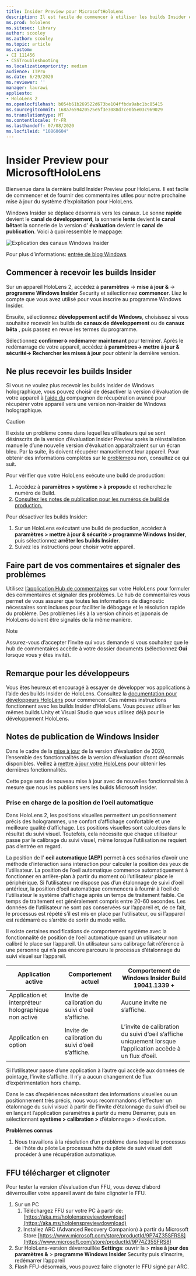 ```yaml
---
title: Insider Preview pour MicrosoftHoloLens
description: Il est facile de commencer à utiliser les builds Insider et de fournir des commentaires utiles pour notre prochaine mise à jour du système d’exploitation pour HoloLens.
ms.prod: hololens
ms.sitesec: library
author: scooley
ms.author: scooley
ms.topic: article
ms.custom:
- CI 111456
- CSSTroubleshooting
ms.localizationpriority: medium
audience: ITPro
ms.date: 6/29/2020
ms.reviewer: ''
manager: laurawi
appliesto:
- HoloLens 2
ms.openlocfilehash: b054b61b269522d673be104ffbda9abc1bc85415
ms.sourcegitcommit: 168a7659420525e5f3e3088d7ce0b5e03c969029
ms.translationtype: MT
ms.contentlocale: fr-FR
ms.lasthandoff: 07/08/2020
ms.locfileid: "10860604"
---
```

# Insider Preview pour MicrosoftHoloLens

Bienvenue dans la dernière build Insider Preview pour HoloLens.  Il est facile de commencer et de fournir des commentaires utiles pour notre prochaine mise à jour du système d’exploitation pour HoloLens.

Windows Insider se déplace désormais vers les canaux. Le sonne **rapide** devient le **canal de développement**, la sonnerie **lente** devient le **canal bêta**et la sonnerie de la version d' **évaluation** devient le **canal de publication**. Voici à quoi ressemble le mappage:

![Explication des canaux Windows Insider](images/WindowsInsiderChannels.png)

Pour plus d’informations: [entrée de blog Windows](https://blogs.windows.com/windowsexperience/2020/06/15/introducing-windows-insider-channels)

## Commencer à recevoir les builds Insider

Sur un appareil HoloLens 2, accédez à **paramètres**  ->  **mise à jour &**  ->  **programme Windows Insider** Security et sélectionnez **commencer**. Liez le compte que vous avez utilisé pour vous inscrire au programme Windows Insider.

Ensuite, sélectionnez **développement actif de Windows**, choisissez si vous souhaitez recevoir les builds de **canaux de développement** ou de **canaux bêta** , puis passez en revue les termes du programme.

Sélectionnez **confirmer-> redémarrer maintenant** pour terminer. Après le redémarrage de votre appareil, accédez à **paramètres-> mettre à jour & sécurité-> Rechercher les mises à jour** pour obtenir la dernière version.

## Ne plus recevoir les builds Insider

Si vous ne voulez plus recevoir les builds Insider de Windows holographique, vous pouvez choisir de désactiver la version d’évaluation de votre appareil à [l’aide du](hololens-recovery.md) compagnon de récupération avancé pour récupérer votre appareil vers une version non-Insider de Windows holographique.

> [!CAUTION]
> Il existe un problème connu dans lequel les utilisateurs qui se sont désinscrits de la version d’évaluation Insider Preview après la réinstallation manuelle d’une nouvelle version d’évaluation apparaîtraient sur un écran bleu. Par la suite, ils doivent récupérer manuellement leur appareil. Pour obtenir des informations complètes sur le [problème](https://docs.microsoft.com/hololens/hololens-known-issues?source=docs#blue-screen-is-shown-after-unenrolling-from-insider-preview-builds-on-a-device-reflashed-with-a-insider-build)ou non, consultez ce qui suit.

Pour vérifier que votre HoloLens exécute une build de production:

1. Accédez à **paramètres > système > à propos**de et recherchez le numéro de Build.
1. [Consultez les notes de publication pour les numéros de build de production.](hololens-release-notes.md)

Pour désactiver les builds Insider:

1. Sur un HoloLens exécutant une build de production, accédez à **paramètres > mettre à jour & sécurité > programme Windows Insider**, puis sélectionnez **arrêter les builds Insider**.
1. Suivez les instructions pour choisir votre appareil.


## Faire part de vos commentaires et signaler des problèmes

Utilisez [l’application Hub de commentaires](hololens-feedback.md) sur votre HoloLens pour formuler des commentaires et signaler des problèmes. Le hub de commentaires vous permet de vous assurer que toutes les informations de diagnostic nécessaires sont incluses pour faciliter le débogage et le résolution rapide du problème.  Des problèmes liés à la version chinois et japonais de HoloLens doivent être signalés de la même manière.

> [!NOTE]
> Assurez-vous d’accepter l’invite qui vous demande si vous souhaitez que le hub de commentaires accède à votre dossier documents (sélectionnez **Oui** lorsque vous y êtes invité).

## Remarque pour les développeurs

Vous êtes heureux et encouragé à essayer de développer vos applications à l’aide des builds Insider de HoloLens.  Consultez la [documentation pour développeurs HoloLens](https://developer.microsoft.com/windows/mixed-reality/development) pour commencer. Ces mêmes instructions fonctionnent avec les builds Insider d’HoloLens.  Vous pouvez utiliser les mêmes builds Unity et Visual Studio que vous utilisez déjà pour le développement HoloLens.


## Notes de publication de Windows Insider

Dans le cadre de la [mise à jour](hololens-release-notes.md) de la version d’évaluation de 2020, l’ensemble des fonctionnalités de la version d’évaluation d’sont désormais disponibles. Veillez à [mettre à jour votre HoloLens](hololens-update-hololens.md) pour obtenir les dernières fonctionnalités.

Cette page sera de nouveau mise à jour avec de nouvelles fonctionnalités à mesure que nous les publions vers les builds Microsoft Insider.


### Prise en charge de la position de l’oeil automatique

Dans HoloLens 2, les positions visuelles permettent un positionnement précis des hologrammes, une confort d’affichage confortable et une meilleure qualité d’affichage. Les positions visuelles sont calculées dans le résultat du suivi visuel. Toutefois, cela nécessite que chaque utilisateur passe par le calibrage du suivi visuel, même lorsque l’utilisation ne requiert pas d’entrée en regard.

La position de l' **oeil automatique (AEP)** permet à ces scénarios d’avoir une méthode d’interaction sans interaction pour calculer la position des yeux de l’utilisateur.  La position de l’oeil automatique commence automatiquement à fonctionner en arrière-plan à partir du moment où l’utilisateur place le périphérique. Si l’utilisateur ne dispose pas d’un étalonnage de suivi d’oeil antérieur, la position d’oeil automatique commencera à fournir à l’oeil de l’utilisateur le système d’affichage après un temps de traitement faible. Ce temps de traitement est généralement compris entre 20-60 secondes. Les données de l’utilisateur ne sont pas conservées sur l’appareil et, de ce fait, le processus est répété s’il est mis en place par l’utilisateur, ou si l’appareil est redémarré ou s’arrête de sortir du mode veille.  

Il existe certaines modifications de comportement système avec la fonctionnalité de position de l’oeil automatique quand un utilisateur non calibré le place sur l’appareil. Un utilisateur sans calibrage fait référence à une personne qui n’a pas encore parcouru le processus d’étalonnage du suivi visuel sur l’appareil.

|     Application active                           |     Comportement actuel                                   |     Comportement de Windows Insider Build 19041.1339 +                                                      |
|--------------------------------------------------|--------------------------------------------------------|------------------------------------------------------------------------------------------------------------|
|     Application et interpréteur holographique non activé    |     Invite de calibration du suivi d’oeil s’affiche.    |     Aucune invite ne s’affiche.                                                                                |
|     Application en option                             |     Invite de calibration du suivi d’oeil s’affiche.    |     L’invite de calibration du suivi d’oeil s’affiche uniquement lorsque l’application accède à un flux d’oeil.     |

 Si l’utilisateur passe d’une application à l’autre qui accède aux données de pointage, l’invite s’affiche. Il n’y a aucun changement de flux d’expérimentation hors champ. 
 
Dans le cas d’expériences nécessitant des informations visuelles ou un positionnement très précis, nous vous recommandons d’effectuer un étalonnage du suivi visuel à partir de l’invite d’étalonnage du suivi d’oeil ou en lançant l’application paramètres à partir du menu Démarrer, puis en sélectionnant **système > calibration >** d’étalonnage > d’exécution.

**Problèmes connus**
1.  Nous travaillons à la résolution d’un problème dans lequel le processus de l’hôte du pilote Le processus hôte du pilote de suivi visuel doit procéder à une récupération automatique.

## FFU télécharger et clignoter
Pour tester la version d’évaluation d’un FFU, vous devez d’abord déverrouiller votre appareil avant de faire clignoter le FFU.
1. Sur un PC
    1. Téléchargez FFU sur votre PC à partir de:[https://aka.ms/hololenspreviewdownload](https://aka.ms/hololenspreviewdownload)
    1. Installez ARC (Advanced Recovery Companion) à partir du Microsoft Store:[https://www.microsoft.com/store/productId/9P74Z35SFRS8](https://www.microsoft.com/store/productId/9P74Z35SFRS8)
1. Sur HoloLens-version déverrouillée **Settings**: ouvrir la  >  **mise à jour des paramètres &**  >  **programme Windows Insider** Security puis s’inscrire, redémarrer l’appareil
1. Flash FFU-désormais, vous pouvez faire clignoter le FFU signé par ARC.
